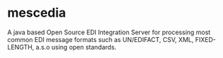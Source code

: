 # mescedia
A java based Open Source EDI Integration Server for processing most common EDI message formats such as UN/EDIFACT, CSV, XML, FIXED-LENGTH, a.s.o using open standards. 
